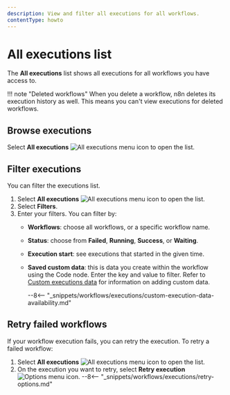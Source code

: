 ```yaml
---
description: View and filter all executions for all workflows.
contentType: howto
---
```


# All executions list

The **All executions** list shows all executions for all workflows you have access to.

!!! note "Deleted workflows"
	When you delete a workflow, n8n deletes its execution history as well. This means you can't view executions for deleted workflows.

## Browse executions

Select **All executions** <span class="inline-image">![All executions menu icon](/_images/common-icons/executions-menu.png)</span> to open the list. 


## Filter executions

You can filter the executions list.


1. Select **All executions** <span class="inline-image">![All executions menu icon](/_images/common-icons/executions-menu.png)</span> to open the list.
2. Select **Filters**.
3. Enter your filters. You can filter by:
	* **Workflows**: choose all workflows, or a specific workflow name.
	* **Status**: choose from **Failed**, **Running**, **Success**, or **Waiting**.
	* **Execution start**: see executions that started in the given time.
	* **Saved custom data**: this is data you create within the workflow using the Code node. Enter the key and value to filter. Refer to [Custom executions data](/workflows/executions/custom-executions-data/) for information on adding custom data.

		--8<-- "_snippets/workflows/executions/custom-execution-data-availability.md"

## Retry failed workflows

If your workflow execution fails, you can retry the execution. To retry a failed workflow:

1. Select **All executions** <span class="inline-image">![All executions menu icon](/_images/common-icons/executions-menu.png)</span> to open the list. 
2. On the execution you want to retry, select **Retry execution** <span class="inline-image">![Options menu icon](/_images/common-icons/three-dot-options-menu.png)</span>.
--8<-- "_snippets/workflows/executions/retry-options.md"

